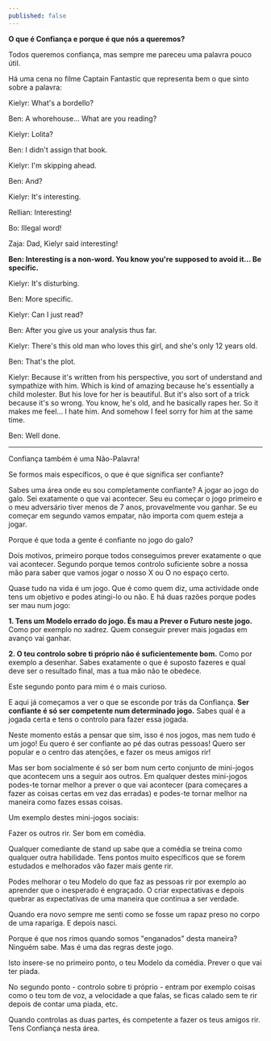 ```yaml
---
published: false
---
```


**O que é Confiança e porque é que nós a queremos?**

Todos queremos confiança, mas sempre me pareceu uma palavra pouco útil.

Há uma cena no filme Captain Fantastic que representa bem o que sinto sobre a palavra:

Kielyr: What's a bordello?

Ben: A whorehouse... What are you reading?

Kielyr: Lolita?

Ben: I didn't assign that book.

Kielyr: I'm skipping ahead.

Ben: And?

Kielyr: It's interesting.

Rellian: Interesting!

Bo: Illegal word!

Zaja: Dad, Kielyr said interesting!

**Ben: Interesting is a non-word. You know you're supposed to avoid it... Be specific.**

Kielyr: It's disturbing.

Ben: More specific.

Kielyr: Can I just read?

Ben: After you give us your analysis thus far.

Kielyr: There's this old man who loves this girl, and she's only 12 years old.

Ben: That's the plot.

Kielyr: Because it's written from his perspective, you sort of understand and sympathize with him. Which is kind of amazing because he's essentially a child molester. But his love for her is beautiful. But it's also sort of a trick because it's so wrong. You know, he's old, and he basically rapes her. So it makes me feel... I hate him. And somehow I feel sorry for him at the same time.

Ben: Well done.

----------------------

Confiança também é uma Não-Palavra! 

Se formos mais específicos, o que é que significa ser confiante?

Sabes uma área onde eu sou completamente confiante? A jogar ao jogo do galo. Sei exatamente o que vai acontecer. Seu eu começar o jogo primeiro e o meu adversário tiver menos de 7 anos, provavelmente vou ganhar. Se eu começar em segundo vamos empatar, não importa com quem esteja a jogar.

Porque é que toda a gente é confiante no jogo do galo?

Dois motivos, primeiro porque todos conseguimos prever exatamente o que vai acontecer. Segundo porque temos controlo suficiente sobre a nossa mão para saber que vamos jogar o nosso X ou O no espaço certo.

Quase tudo na vida é um jogo. Que é como quem diz, uma actividade onde tens um objetivo e podes atingi-lo ou não. E há duas razões porque podes ser mau num jogo:

**1. Tens um Modelo errado do jogo. És mau a Prever o Futuro neste jogo.** Como por exemplo no xadrez. Quem conseguir prever mais jogadas em avanço vai ganhar.

**2. O teu controlo sobre ti próprio não é suficientemente bom.** Como por exemplo a desenhar. Sabes exatamente o que é suposto fazeres e qual deve ser o resultado final, mas a tua mão não te obedece.

Este segundo ponto para mim é o mais curioso.

E aqui já começamos a ver o que se esconde por trás da Confiança. **Ser confiante é só ser competente num determinado jogo.** Sabes qual é a jogada certa e tens o controlo para fazer essa jogada.

Neste momento estás a pensar que sim, isso é nos jogos, mas nem tudo é um jogo! Eu quero é ser confiante ao pé das outras pessoas! Quero ser popular e o centro das atenções, e fazer os meus amigos rir!

Mas ser bom socialmente é só ser bom num certo conjunto de mini-jogos que acontecem uns a seguir aos outros. Em qualquer destes mini-jogos podes-te tornar melhor a prever o que vai acontecer (para começares a fazer as coisas certas em vez das erradas) e podes-te tornar melhor na maneira como fazes essas coisas.

Um exemplo destes mini-jogos sociais:

Fazer os outros rir. Ser bom em comédia.

Qualquer comediante de stand up sabe que a comédia se treina como qualquer outra habilidade. Tens pontos muito específicos que se forem estudados e melhorados vão fazer mais gente rir.

Podes melhorar o teu Modelo do que faz as pessoas rir por exemplo ao aprender que o inesperado é engraçado. O criar expectativas e depois quebrar as expectativas de uma maneira que continua a ser verdade.

Quando era novo sempre me senti como se fosse um rapaz preso no corpo de uma rapariga.
E depois nasci.

Porque é que nos rimos quando somos "enganados" desta maneira? Ninguém sabe. Mas é uma das regras deste jogo.

Isto insere-se no primeiro ponto, o teu Modelo da comédia. Prever o que vai ter piada. 

No segundo ponto - controlo sobre ti próprio - entram por exemplo coisas como o teu tom de voz, a velocidade a que falas, se ficas calado sem te rir depois de contar uma piada, etc.

Quando controlas as duas partes, és competente a fazer os teus amigos rir. Tens Confiança nesta área.


































